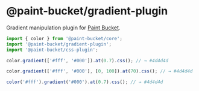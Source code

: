 # @paint-bucket/gradient-plugin

Gradient manipulation plugin for [Paint Bucket](https://github.com/smikhalevski/paint-bucket/).

```ts
import { color } from '@paint-bucket/core';
import '@paint-bucket/gradient-plugin';
import '@paint-bucket/css-plugin';

color.gradient(['#fff', '#000']).at(0.7).css(); // → #4d4d4d

color.gradient(['#fff', '#000'], [0, 100]).at(70).css(); // → #4d4d4d

color('#fff').gradient('#000').at(0.7).css(); // → #4d4d4d
```
